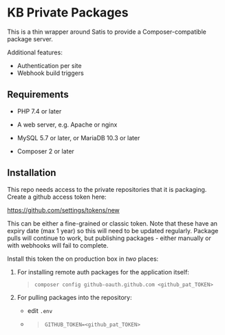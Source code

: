 KB Private Packages
==================================

This is a thin wrapper around Satis to provide a Composer-compatible package server.

Additional features:
 - Authentication per site
 - Webhook build triggers


Requirements
------------

* PHP 7.4 or later

* A web server, e.g. Apache or nginx

* MySQL 5.7 or later, or MariaDB 10.3 or later

* Composer 2 or later


Installation
------------

This repo needs access to the private repositories that it is packaging. Create a github access token here:

https://github.com/settings/tokens/new

This can be either a fine-grained or classic token. Note that these have an
expiry date (max 1 year) so this will need to be updated regularly. Package pulls will continue to work, but publishing packages - either manually
or with webhooks will fail to complete.

Install this token the on production box in _two_ places:

1. For installing remote auth packages for the application itself:
   > `composer config github-oauth.github.com <github_pat_TOKEN>`

2. For pulling packages into the repository:
   - edit `.env`
   - > `GITHUB_TOKEN=<github_pat_TOKEN>`


